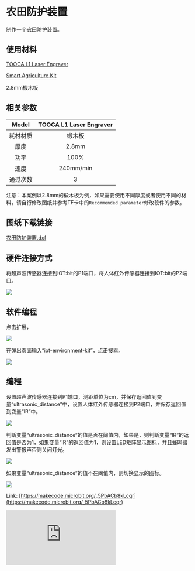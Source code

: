 ﻿---
sidebar_position: 21
sidebar_label: 农田防护装置
---
# 农田防护装置


制作一个农田防护装置。

## 使用材料

[TOOCA L1 Laser Engraver](https://www.elecfreaks.com/elecfreaks-tooca-laser-1.html)

[Smart Agriculture Kit](https://www.elecfreaks.com/micro-bit-smart-agriculture-kit-without-micro-bit-board.html)

2.8mm椴木板

## 相关参数

|Model|TOOCA L1 Laser Engraver|
|:-------:|:-------:|
|耗材材质|椴木板|
|厚度|2.8mm|
|功率|100%|
|速度|240mm/min|
|通过次数|3|

注意：本案例以2.8mm的椴木板为例，如果需要使用不同厚度或者使用不同的材料，请自行修改图纸并参考TF卡中的`Recommended parameter`修改软件的参数。

## 图纸下载链接


[农田防护装置.dxf](https://minhaskamal.github.io/DownGit/#/home?url=https://github.com/elecfreaks/learn-en/blob/master/tooca-laser-1/file/Cutting/farmland-protection-device/farmland-protection-device.dxf)


## 硬件连接方式


将超声波传感器连接到IOT:bit的P1端口，将人体红外传感器连接到IOT:bit的P2端口。

![](https://wiki-media-ef.oss-cn-hongkong.aliyuncs.com/docs/tooca-l1-laser-engraver/images/tooca-laser-1-case-10-02.png)

## 软件编程



点击扩展，

![](https://wiki-media-ef.oss-cn-hongkong.aliyuncs.com/docs/tooca-l1-laser-engraver/images/tooca-laser-1-case-10-03.png)

在弹出页面输入“iot-environment-kit”，点击搜索。

![](https://wiki-media-ef.oss-cn-hongkong.aliyuncs.com/docs/tooca-l1-laser-engraver/images/tooca-laser-1-case-10-04.png)




## 编程


设置超声波传感器连接到P1端口，测距单位为cm，并保存返回值到变量“ultrasonic_distance”中，设置人体红外传感器连接到P2端口，并保存返回值到变量“IR”中。


![](https://wiki-media-ef.oss-cn-hongkong.aliyuncs.com/docs/tooca-l1-laser-engraver/images/tooca-laser-1-case-10-05.png)

判断变量“ultrasonic_distance”的值是否在阈值内，如果是，则判断变量“IR”的返回值是否为1，如果变量“IR”的返回值为1，则设置LED矩阵显示图标，并且蜂鸣器发出警报声否则关闭灯光。

![](https://wiki-media-ef.oss-cn-hongkong.aliyuncs.com/docs/tooca-l1-laser-engraver/images/tooca-laser-1-case-10-06.png)

如果变量“ultrasonic_distance”的值不在阈值内，则切换显示的图标。

![](https://wiki-media-ef.oss-cn-hongkong.aliyuncs.com/docs/tooca-l1-laser-engraver/images/tooca-laser-1-case-10-07.png)

Link: [https://makecode.microbit.org/_5PbACb8kLcqr](https://makecode.microbit.org/_5PbACb8kLcqr)

<div
    style={{
        position: 'relative',
        paddingBottom: '60%',
        overflow: 'hidden',
    }}
>
    <iframe
        src="https://makecode.microbit.org/_5PbACb8kLcqr"
        frameborder="0"
        sandbox="allow-popups allow-forms allow-scripts allow-same-origin"
        style={{
            position: 'absolute',
            width: '100%',
            height: '100%',
        }}
    />
</div>

## 结果
当有人靠近农田时，农田保护装置将会切换显示的图标，并且发出警报声提醒他人不要靠近。

## 效果展示

![](https://wiki-media-ef.oss-cn-hongkong.aliyuncs.com/docs/tooca-l1-laser-engraver/images/tooca-laser-1-case-10-01.png)

![](https://wiki-media-ef.oss-cn-hongkong.aliyuncs.com/docs/tooca-l1-laser-engraver/images/tooca-laser-1-case-10-08.png)
